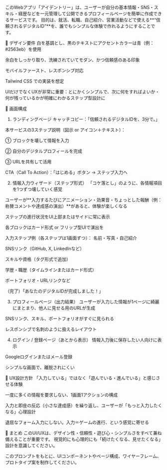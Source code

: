 このWebアプリ「アイデントリー」は、ユーザーが自分の基本情報・SNS・スキル・経歴などを一元管理して公開できるプロフィールページを簡単に作成できるサービスです。
目的は、就活、転職、自己紹介、営業活動などで使える**“信頼されるデジタルID”**を、誰でもシンプルな体験で作れるようにすることです。

🎯 デザイン要件
白を基調とし、黒のテキストにアクセントカラーは青（例：#2563eb）を使用

余白をしっかり取り、洗練されていてモダン、かつ信頼感のある印象

モバイルファースト、レスポンシブ対応

Tailwind CSS での実装を想定

UIだけでなくUXが非常に重要：とにかくシンプルで、次に何をすればよいか・何が残っているかが明確にわかるステップ型設計に

🔧 画面構成
1. ランディングページ
キャッチコピー：「信頼されるデジタルIDを、3分で。」

本サービスの3ステップ説明（図示 or アイコン＋テキスト）：

① ブロックを壊して情報を入力

② 自分のデジタルプロフィールを完成

③ URLを共有して活用

CTA（Call To Action）：「はじめる」ボタン → ステップ入力へ

2. 情報入力ウィザード（ステップ形式）
「コケ落とし」のように、各情報項目を1つずつ壊していく感覚

ユーザーが**入力するたびにアニメーション・効果音・ちょっとした報酬（例：称賛コメントや達成感の演出）**があると、体験が楽しくなる

ステップの進行状況をUI上部またはサイドに常に表示

各ブロックはカード形式 or フリップ型UIで演出を

入力ステップ例（各ステップは1画面ずつ）：
名前・写真・自己紹介

SNSリンク（GitHub, X, LinkedInなど）

スキルや資格（タグ形式で追加）

学歴・職歴（タイムラインまたはカード形式）

ポートフォリオ・URLリンクなど

（完了）「あなたのデジタルIDが完成しました！」

3. プロフィールページ（出力結果）
ユーザーが入力した情報が1ページに綺麗にまとまり、他人に見せる用のURLが生成

SNSリンク、スキル、ポートフォリオがすぐに見られる

レスポンシブで名刺のように扱えるレイアウト

4. ログイン / 登録ページ（あとから表示）
情報入力後に保存したい人向けに表示

Googleログインまたはメール登録

シンプルな画面で、離脱されにくい

🧠 UX設計方針
「入力している」ではなく「遊んでいる・進んでいる」と感じさせる体験

一度に多くの情報を要求しない、1画面1アクションの構成

入力と即座の反応（小さな達成感）を繰り返し、ユーザーが「もっと入力したくなる」心理設計

退屈なフォーム入力にしない。入力＝ゲームの進行、という感覚に寄せる

📌 まとめ
このUI/UXは、デザイン性・信頼性・遊び心・シンプルさをすべて兼ね備えることが重要です。
視覚的にも心理的にも「続けたくなる、見せたくなる」設計を意識してください。

このプロンプトをもとに、UIコンポーネントやページ構成、ワイヤーフレーム、プロトタイプ案を制作してください。